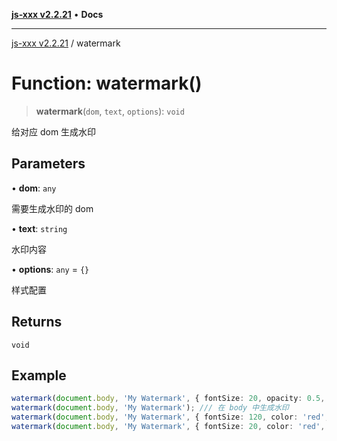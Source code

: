 [**js-xxx v2.2.21**](../README.md) • **Docs**

***

[js-xxx v2.2.21](../README.md) / watermark

# Function: watermark()

> **watermark**(`dom`, `text`, `options`): `void`

给对应 dom 生成水印

## Parameters

• **dom**: `any`

需要生成水印的 dom

• **text**: `string`

水印内容

• **options**: `any` = `{}`

样式配置

## Returns

`void`

## Example

```ts
watermark(document.body, 'My Watermark', { fontSize: 20, opacity: 0.5, angle: -30, color: 'red', fontFamily: 'Arial', repeat: true, backgroundOpacity: 0.05 });
watermark(document.body, 'My Watermark'); /// 在 body 中生成水印
watermark(document.body, 'My Watermark', { fontSize: 120, color: 'red', repeat: false, angle: 0 }); /// 在 body 中生成水印
watermark(document.body, 'My Watermark', { fontSize: 20, color: 'red', repeat: true, angle: 90 }); /// 在 body 中生成水印
```
